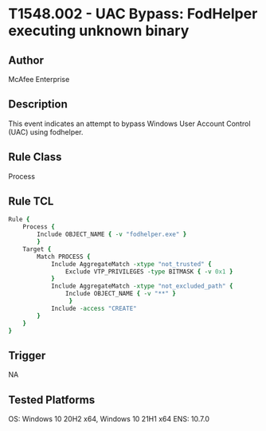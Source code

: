 # T1548.002 - UAC Bypass: FodHelper executing unknown binary

## Author
McAfee Enterprise

## Description
This event indicates an attempt to bypass Windows User Account Control (UAC) using fodhelper.

## Rule Class 
Process

## Rule TCL
```tcl
Rule {
	Process {
		Include OBJECT_NAME { -v "fodhelper.exe" }
		}
	Target {
		Match PROCESS {
            Include AggregateMatch -xtype "not_trusted" {
                Exclude VTP_PRIVILEGES -type BITMASK { -v 0x1 }
            }
            Include AggregateMatch -xtype "not_excluded_path" {
                Include OBJECT_NAME { -v "**" }
				 }
			Include -access "CREATE"
		}
	}
}

```

## Trigger
NA

## Tested Platforms
OS: Windows 10 20H2 x64, Windows 10 21H1 x64
ENS: 10.7.0
